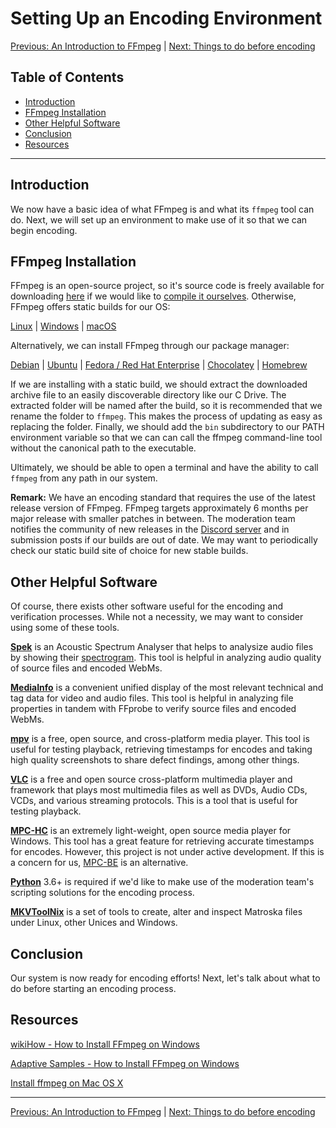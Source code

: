 # Setting Up an Encoding Environment

[Previous: An Introduction to FFmpeg](/encoding/ffmpeg/) | [Next: Things to do before encoding](/encoding/prereqs)

## Table of Contents

* [Introduction](#introduction)
* [FFmpeg Installation](#ffmpeg-installation)
* [Other Helpful Software](#other-helpful-software)
* [Conclusion](#conclusion)
* [Resources](#Resources)

---

## Introduction

We now have a basic idea of what FFmpeg is and what its `ffmpeg` tool can do. Next, we will set up an environment to make use of it so that we can begin encoding.

## FFmpeg Installation

FFmpeg is an open-source project, so it's source code is freely available for downloading [here](https://ffmpeg.org/download.html) if we would like to [compile it ourselves](https://trac.ffmpeg.org/wiki/CompilationGuide). Otherwise, FFmpeg offers static builds for our OS:

[Linux](https://ffmpeg.org/download.html#build-linux) | [Windows](https://ffmpeg.org/download.html#build-windows) | [macOS](https://ffmpeg.org/download.html#build-mac)

Alternatively, we can install FFmpeg through our package manager:

[Debian](https://tracker.debian.org/pkg/ffmpeg) | [Ubuntu](https://launchpad.net/ubuntu/+source/ffmpeg) | [Fedora / Red Hat Enterprise](https://rpmfusion.org/) | [Chocolatey](https://chocolatey.org/packages/ffmpeg) | [Homebrew](https://formulae.brew.sh/formula/ffmpeg)

If we are installing with a static build, we should extract the downloaded archive file to an easily discoverable directory like our C Drive. The extracted folder will be named after the build, so it is recommended that we rename the folder to `ffmpeg`. This makes the process of updating as easy as replacing the folder. Finally, we should add the `bin` subdirectory to our PATH environment variable so that we can can call the ffmpeg command-line tool without the canonical path to the executable.

Ultimately, we should be able to open a terminal and have the ability to call `ffmpeg` from any path in our system.

**Remark:** We have an encoding standard that requires the use of the latest release version of FFmpeg. FFmpeg targets approximately 6 months per major release with smaller patches in between. The moderation team notifies the community of new releases in the [Discord server](https://discordapp.com/invite/m9zbVyQ) and in submission posts if our builds are out of date. We may want to periodically check our static build site of choice for new stable builds.

## Other Helpful Software

Of course, there exists other software useful for the encoding and verification processes. While not a necessity, we may want to consider using some of these tools.

**[Spek](http://spek.cc/)** is an Acoustic Spectrum Analyser that helps to analysize audio files by showing their [spectrogram](https://en.wikipedia.org/wiki/Spectrogram). This tool is helpful in analyzing audio quality of source files and encoded WebMs.

**[MediaInfo](https://mediaarea.net/en/MediaInfo/Download)** is a convenient unified display of the most relevant technical and tag data for video and audio files. This tool is helpful in analyzing file properties in tandem with FFprobe to verify source files and encoded WebMs.

**[mpv](https://mpv.io/)** is a free, open source, and cross-platform media player. This tool is useful for testing playback, retrieving timestamps for encodes and taking high quality screenshots to share defect findings, among other things.

**[VLC](https://www.videolan.org/vlc/)** is a free and open source cross-platform multimedia player and framework that plays most multimedia files as well as DVDs, Audio CDs, VCDs, and various streaming protocols. This is a tool that is useful for testing playback.

**[MPC-HC](https://mpc-hc.org/)** is an extremely light-weight, open source media player for Windows. This tool has a great feature for retrieving accurate timestamps for encodes. However, this project is not under active development. If this is a concern for us, [MPC-BE](https://sourceforge.net/projects/mpcbe/) is an alternative.

**[Python](https://www.python.org/downloads/)** 3.6+ is required if we'd like to make use of the moderation team's scripting solutions for the encoding process.

**[MKVToolNix](https://mkvtoolnix.download/)** is a set of tools to create, alter and inspect Matroska files under Linux, other Unices and Windows.

## Conclusion

Our system is now ready for encoding efforts! Next, let's talk about what to do before starting an encoding process.

## Resources

[wikiHow - How to Install FFmpeg on Windows](https://www.wikihow.com/Install-FFmpeg-on-Windows)

[Adaptive Samples - How to Install FFmpeg on Windows](https://blog.gregzaal.com/how-to-install-ffmpeg-on-windows/)

[Install ffmpeg on Mac OS X](http://jollejolles.com/install-ffmpeg-on-mac-os-x/)

---

[Previous: An Introduction to FFmpeg](/encoding/ffmpeg/) | [Next: Things to do before encoding](/encoding/prereqs)
